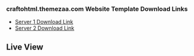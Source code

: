 ### craftohtml.themezaa.com Website Template Download Links

- [Server 1 Download Link](https://32yk14-my.sharepoint.com/:u:/g/personal/rehan_32yk14_onmicrosoft_com/EQatMZCeDApFmiME_mTGFOQB9yh3tCbm7Dql_1dwaECv4Q?download=1)
- [Server 2 Download Link](https://livenwfsc-my.sharepoint.com/:u:/g/personal/hermistb_nwfsc_edu/EY3OcRTvZo1Kn5U2fLIY6cUBWbEKFRZyFzR3C5CKl622TA?download=1)

## Live View 
